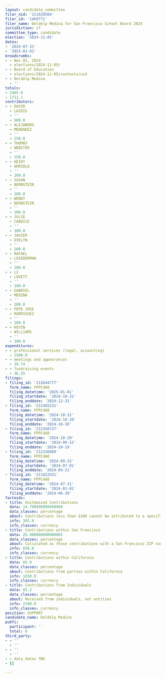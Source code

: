 ```yaml
---
layout: candidate_committee
filer_nid: '211628584'
filer_id: '1469771'
filer_name: Deldelp Medina for San Francisco School Board 2024
jurisdiction: sf
committee_type: candidate
election: '2024-11-05'
dates:
- '2024-07-31'
- '2025-01-01'
breadcrumbs:
- - Nov 05, 2024
  - elections/2024-11-05/
- - Board of Education
  - elections/2024-11-05/contests/usd
- - Deldelp Medina
  - ''
totals:
- 2465.0
- 1711.1
contributors:
- - DAVID
  - LAIDIG
  - ''
  - 500.0
- - ALEJANDRO
  - MENENDEZ
  - ''
  - 250.0
- - THOMAS
  - WEBSTER
  - ''
  - 250.0
- - HEIDY
  - ARRIOLA
  - ''
  - 200.0
- - SUSAN
  - BERNSTEIN
  - ''
  - 100.0
- - WENDY
  - BERNSTEIN
  - ''
  - 100.0
- - JULIE
  - CANDICE
  - ''
  - 100.0
- - JAVIER
  - EVELYN
  - ''
  - 100.0
- - RAFAEL
  - LOIEDERMAN
  - ''
  - 100.0
- - LI
  - LOVETT
  - ''
  - 100.0
- - GABRIEL
  - MEDINA
  - ''
  - 100.0
- - PEPE JOSE
  - RODRIGUEZ
  - ''
  - 100.0
- - KEVIN
  - WILLIAMS
  - ''
  - 100.0
expenditures:
- - professional services (legal, accounting)
  - 1500.0
- - meetings and appearances
  - 39.74
- - fundraising events
  - 36.55
filings:
- filing_id: '212644777'
  form_name: FPPC460
  filing_datetime: '2025-01-01'
  filing_startdate: '2024-10-31'
  filing_enddate: '2024-12-31'
- filing_id: '212465231'
  form_name: FPPC460
  filing_datetime: '2024-10-31'
  filing_startdate: '2024-10-20'
  filing_enddate: '2024-10-30'
- filing_id: '212350737'
  form_name: FPPC460
  filing_datetime: '2024-10-20'
  filing_startdate: '2024-09-22'
  filing_enddate: '2024-10-19'
- filing_id: '212156860'
  form_name: FPPC460
  filing_datetime: '2024-09-25'
  filing_startdate: '2024-07-01'
  filing_enddate: '2024-09-21'
- filing_id: '211822931'
  form_name: FPPC460
  filing_datetime: '2024-07-31'
  filing_startdate: '2024-01-01'
  filing_enddate: '2024-06-30'
factoids:
- title: Unitemized Contributions
  data: 14.799999999999999
  data_classes: percentage
  about: Contributions less than $100 cannot be attributed to a specific individual
  info: 365.0
  info_classes: currency
- title: Contributions within San Francisco
  data: 26.400000000000002
  data_classes: percentage
  about: Calculated as those contributions with a San Francisco ZIP code
  info: 650.0
  info_classes: currency
- title: Contributions within California
  data: 66.9
  data_classes: percentage
  about: Contributions from parties within California
  info: 1650.0
  info_classes: currency
- title: Contributions from Individuals
  data: 85.2
  data_classes: percentage
  about: Received from individuals, not entities
  info: 2100.0
  info_classes: currency
position: SUPPORT
candidate_name: Deldelp Medina
pubfi:
  participant: ''
  total: 0
third_party:
- - ''
  - ''
- - ''
  - ''
- - data_dates TBD
- []

---
```


